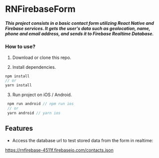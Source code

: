 # RNFirebaseForm

##### This project consists in a basic contact form utilizing React Native and Firebase services. It gets the user's data such as geolocation, name, phone and email address, and sends it to Firebase Realtime Database.

### How to use?

1. Download or clone this repo.

2. Install dependencies.

```js
npm install
// or
yarn install
```

3. Run project on iOS / Android.

```js
 npm run android // npm run ios
 // or
 yarn android // yarn ios
```

## Features

- Access the database url to test stored data from the form in realtime:

<https://rnfirebase-4511f.firebaseio.com/contacts.json>

